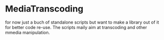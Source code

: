 # MediaTranscoding
for now just a buch of standalone scripts but want to make a library out of it for better code re-use. The scripts maily aim at  transcoding and other mmedia manipulation.
